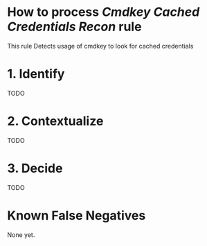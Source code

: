 # How to process *Cmdkey Cached Credentials Recon* rule
This rule Detects usage of cmdkey to look for cached credentials

# 1. Identify
TODO

# 2. Contextualize
TODO

# 3. Decide
TODO

# Known False Negatives
None yet.
